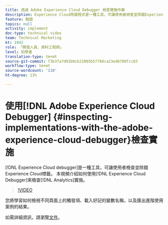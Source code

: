 ```yaml
---
title: 透過 Adobe Experience Cloud Debugger 檢查實施作業
description: Experience Cloud除錯程式是一種工具，可讓使用者檢查並除錯Experience Cloud標籤。 此影片介紹如何使用Experience Cloud Debugger來檢查Analytics實作。
feature: 驗證
topics: null
activity: implement
doc-type: technical video
team: Technical Marketing
kt: 1942
role: 「開發人員、資料工程師」
level: 初學者
translation-type: tm+mt
source-git-commit: f3b3fa7d91b0cb21005b57768ca23ed6700fcc03
workflow-type: tm+mt
source-wordcount: '110'
ht-degree: 13%

---
```



# 使用[!DNL Adobe Experience Cloud Debugger] {#inspecting-implementations-with-the-adobe-experience-cloud-debugger}檢查實施

[!DNL Experience Cloud debugger]是一種工具，可讓使用者檢查並除錯Experience Cloud標籤。 本視頻介紹如何使用[!DNL Experience Cloud Debugger]來檢查[!DNL Analytics]實施。

>[!VIDEO](https://video.tv.adobe.com/v/23878/?quality=12)

您將學習如何檢視不同頁面上的觸發項、載入好記的變數名稱，以及匯出進階使用案例的結果。

如需詳細資訊，請瀏覽[文件](https://marketing.adobe.com/resources/help/en_US/experience-cloud-debugger/experience-cloud-debugger.html)。
